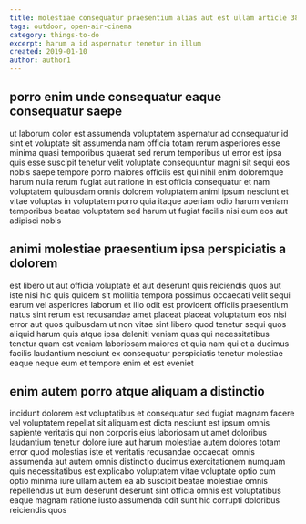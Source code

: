 ```yaml
---
title: molestiae consequatur praesentium alias aut est ullam article 3852
tags: outdoor, open-air-cinema
category: things-to-do
excerpt: harum a id aspernatur tenetur in illum
created: 2019-01-10
author: author1
---
```


## porro enim unde consequatur eaque consequatur saepe

ut laborum dolor est assumenda voluptatem aspernatur ad consequatur id sint et voluptate sit assumenda nam officia totam rerum asperiores esse minima quasi temporibus quaerat sed rerum temporibus ut error est ipsa quis esse suscipit tenetur velit voluptate consequuntur magni sit sequi eos nobis saepe tempore porro maiores officiis est qui nihil enim doloremque harum nulla rerum fugiat aut ratione in est officia consequatur et nam voluptatem quibusdam omnis dolorem voluptatem animi ipsum nesciunt et vitae voluptas in voluptatem porro quia itaque aperiam odio harum veniam temporibus beatae voluptatem sed harum ut fugiat facilis nisi eum eos aut adipisci nobis

## animi molestiae praesentium ipsa perspiciatis a dolorem

est libero ut aut officia voluptate et aut deserunt quis reiciendis quos aut iste nisi hic quis quidem sit mollitia tempora possimus occaecati velit sequi earum vel asperiores laborum et illo odit est provident officiis praesentium natus sint rerum est recusandae amet placeat placeat voluptatum eos nisi error aut quos quibusdam ut non vitae sint libero quod tenetur sequi quos aliquid harum quis atque ipsa deleniti veniam quas qui necessitatibus tenetur quam est veniam laboriosam maiores et quia nam qui et a ducimus facilis laudantium nesciunt ex consequatur perspiciatis tenetur molestiae eaque neque eum et tempore enim et est eveniet

## enim autem porro atque aliquam a distinctio

incidunt dolorem est voluptatibus et consequatur sed fugiat magnam facere vel voluptatem repellat sit aliquam est dicta nesciunt est ipsum omnis sapiente veritatis qui non corporis eius laboriosam ut amet doloribus laudantium tenetur dolore iure aut harum molestiae autem dolores totam error quod molestias iste et veritatis recusandae occaecati omnis assumenda aut autem omnis distinctio ducimus exercitationem numquam quis necessitatibus est explicabo voluptatem vitae voluptate optio cum optio minima iure ullam autem ea ab suscipit beatae molestiae omnis repellendus ut eum deserunt deserunt sint officia omnis est voluptatibus eaque magnam ratione iusto assumenda odit sunt hic corrupti doloribus reiciendis quos
